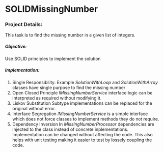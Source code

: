 # SOLIDMissingNumber

### Project Details:

This task is to find the missing number in a given list of integers.

##### Objective:
Use SOLID principles to implement the solution

##### Implementation:

1. Single Responsibility:
Example *SolutionWithLoop* and *SolutionWithArray* classes have single purpose to find the missing number
2. Open Closed Principle
*IMissingNumberService* interface logic can be interpreted as required without modifying it.
3. Liskov Substitution
Subtype implementations can be replaced for the original without error.
4. Interface Segregation
*IMissingNumberService* is a simple interface which does not force classes to implement methods they do not require.
5. Dependency Inversion
In *MissingNumberProcessor* dependencies are injected to the class instead of concrete inplementations. Implementation can be changed without affecting the code. This also helps with unit testing making it easier to test by lossely coupling the code.
